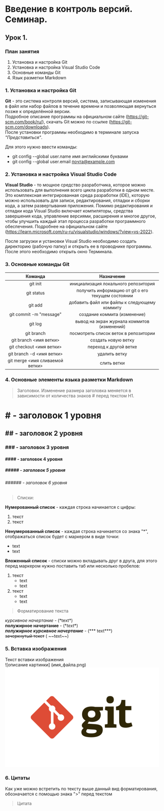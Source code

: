 # Введение в контроль версий. Семинар.

## Урок 1. 
### План занятия
1. Установка и настройка Git
2. Установка и настройка Visual Studio Code
3. Основные команды Git
4. Язык разметки Markdown

### 1. Установка и настройка Git
**Git** - это система контроля версий, система, записывающая изменения в файл или набор файлов в течение времени и позволяющая вернуться позже к определённой версии.  
Подробное описание программы на официальном сайте (https://git-scm.com/book/ru/), скачать Git можно по ссылке (https://git-scm.com/downloads).  
После установки программы необходимо в терминале запуска *"Представиться"*.  

Для этого нужно ввести команды:  
* git config --global user.name имя английскими буквами
* git config --global user.email  почта@example.com  

### 2. Установка и настройка Visual Studio Code
**Visual Studio** - то мощное средство разработчика, которое можно использовать для выполнения всего цикла разработки в одном месте. Это комплексная интегрированная среда разработки (IDE), которую можно использовать для записи, редактирования, отладки и сборки кода, а затем развертывания приложения. Помимо редактирования и отладки кода Visual Studio включает компиляторы, средства завершения кода, управление версиями, расширения и многое другое, чтобы улучшить каждый этап процесса разработки программного обеспечения. Подробнее на официальном сайте (https://learn.microsoft.com/ru-ru/visualstudio/windows/?view=vs-2022).  

После загрузки и установки Visual Studio необходимо создать директорию (рабочую папку) и открыть ее в проводнике программы. После этого необходимо открыть окно Терминала.  

### 3. Основные команды Git
| Команда| Назначение|
|:-:|:-:|
|git init | инициализация локального репозитория|
|git status| получить информацию от git о его текущем состоянии|
|git add| добавить файл или файлы к следующему коммиту|
|git commit -m "message"|создание коммита (изменение)|
|git log| вывод на экран журнала коммитов (изменений)|
|git branch|посмотреть список веток в репозитории|
|git branch <имя ветки> | создать новую ветку|
|git checkout <имя ветки>| переход к другой ветке|
|git branch -d <имя ветки>| удалить ветку|
|git merge <имя сливаемой ветки>|слить ветки|

### 4. Основные элементы языка разметки Markdown
> Заголовки. Изменение размера заголовка меняется в зависимости от количества знаков # перед текстом Н1.
# # - заголовок 1 уровня
## ## - заголовок 2 уровня
### ### - заголовок 3 уровня
#### #### - заголовок 4 уровня
##### ##### - заголовок 5 уровня
###### ###### - заголовок 6 уровня
> Списки:  

**Нумерованный список** - каждая строка начинается с цифры:
1. текст
2. текст

**Ненумерованный список** - каждая строка начинается со знака "*", отображаться список будет с маркером в виде точки:
* text
* text  

**Вложенный список** - списки можно вкладывать друг в друга, для этого перед маркером нужно поставить таб или несколько пробелов:  
1. текст
    * text
    * text
2. текст
    * text
    * text


> Форматирование текста  

*курсивное начертание* - (\*text*)  
**полужирное начертание** - (\**text**)  
***полужирное курсивное начертание*** - (\*** text***)  
~~зачеркнутый текст~~ ( \~~text~~)

### 5. Вставка изображения
Текст вставки изображения  
 \![описание картинки] (имя_файла.png)
![Логотип Git](/Git.png) 

### 6. Цитаты  
Как уже можно встретить по тексту выше данный вид форматирования, обозначается с помощью знака ">" перед текстом
> Цитата